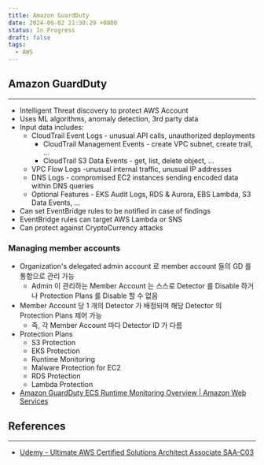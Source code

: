 ```yaml
---
title: Amazon GuardDuty
date: 2024-06-02 21:30:29 +0800
status: In Progress
draft: false
tags:
  - AWS
---
```

## Amazon GuardDuty
---
- Intelligent Threat discovery to protect AWS Account
- Uses ML algorithms, anomaly detection, 3rd party data
- Input data includes:
	- CloudTrail Event Logs - unusual API calls, unauthorized deployments
		- CloudTrail Management Events - create VPC subnet, create trail, ...
		- CloudTrail S3 Data Events - get, list, delete object, ...
	- VPC Flow Logs -unusual internal traffic, unusual IP addresses
	- DNS Logs - compromised EC2 instances sending encoded data within DNS queries
	- Optional Features - EKS Audit Logs, RDS & Aurora, EBS Lambda, S3 Data Events, ...
- Can set EventBridge rules to be notified in case of findings
- EventBridge rules can target AWS Lambda or SNS
- Can protect against CryptoCurrency attacks

### Managing member accounts
- Organization's delegated admin account 로 member account 들의 GD 를 통합으로 관리 가능
	- Admin 이 관리하는 Member Account 는 스스로 Detector 를 Disable 하거나 Protection Plans 를 Disable 할 수 없음
- Member Account 당 1 개의 Detector 가 배정되며 해당 Detector 의 Protection Plans 제어 가능
	- 즉, 각 Member Account 마다 Detector ID 가 다름
- Protection Plans
	- S3 Protection
	- EKS Protection
	- Runtime Monitoring
	- Malware Protection for EC2
	- RDS Protection
	- Lambda Protection
- [Amazon GuardDuty ECS Runtime Monitoring Overview | Amazon Web Services](https://www.youtube.com/watch?v=1jh7nEwp8MA&t=310s)

## References
---
- [Udemy - Ultimate AWS Certified Solutions Architect Associate SAA-C03](https://www.udemy.com/course/aws-certified-solutions-architect-associate-saa-c03)
